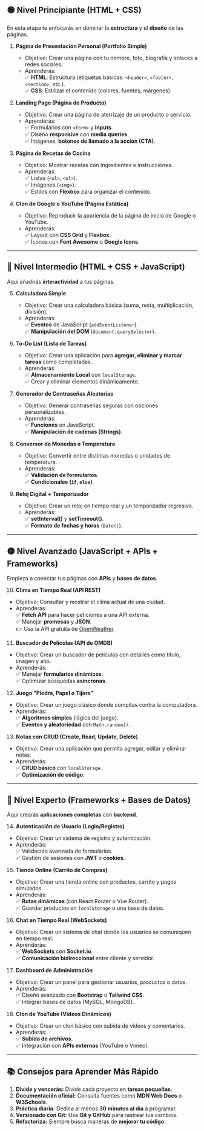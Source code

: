## 🟢 **Nivel Principiante (HTML + CSS)**

En esta etapa te enfocarás en dominar la **estructura** y el **diseño** de las páginas.

1. **Página de Presentación Personal (Portfolio Simple)**

   - Objetivo: Crear una página con tu nombre, foto, biografía y enlaces a redes sociales.
   - Aprenderás:  
     ✅ **HTML**: Estructura (etiquetas básicas: `<header>`, `<footer>`, `<section>`, etc.).  
     ✅ **CSS**: Estilizar el contenido (colores, fuentes, márgenes).

2. **Landing Page (Página de Producto)**

   - Objetivo: Crear una página de aterrizaje de un producto o servicio.
   - Aprenderás:  
     ✅ Formularios con `<form>` y **inputs**.  
     ✅ Diseño **responsive** con **media queries**.  
     ✅ Imágenes, **botones de llamado a la acción (CTA)**.

3. **Página de Recetas de Cocina**

   - Objetivo: Mostrar recetas con ingredientes e instrucciones.
   - Aprenderás:  
     ✅ Listas (`<ul>`, `<ol>`).  
     ✅ Imágenes (`<img>`).  
     ✅ Estilos con **Flexbox** para organizar el contenido.

4. **Clon de Google o YouTube (Página Estática)**
   - Objetivo: Reproducir la apariencia de la página de inicio de Google o YouTube.
   - Aprenderás:  
     ✅ Layout con **CSS Grid** y **Flexbox**.  
     ✅ Íconos con **Font Awesome** o **Google Icons**.

---

## 🔵 **Nivel Intermedio (HTML + CSS + JavaScript)**

Aquí añadirás **interactividad** a tus páginas.

5. **Calculadora Simple**

   - Objetivo: Crear una calculadora básica (suma, resta, multiplicación, división).
   - Aprenderás:  
     ✅ **Eventos** de JavaScript (`addEventListener`).  
     ✅ **Manipulación del DOM** (`document.querySelector`).

6. **To-Do List (Lista de Tareas)**

   - Objetivo: Crear una aplicación para **agregar, eliminar y marcar tareas** como completadas.
   - Aprenderás:  
     ✅ **Almacenamiento Local** con `localStorage`.  
     ✅ Crear y eliminar elementos dinámicamente.

7. **Generador de Contraseñas Aleatorias**

   - Objetivo: Generar contraseñas seguras con opciones personalizables.
   - Aprenderás:  
     ✅ **Funciones** en JavaScript.  
     ✅ **Manipulación de cadenas (Strings)**.

8. **Conversor de Monedas o Temperatura**

   - Objetivo: Convertir entre distintas monedas o unidades de temperatura.
   - Aprenderás:  
     ✅ **Validación de formularios**.  
     ✅ **Condicionales (`if`, `else`)**.

9. **Reloj Digital + Temporizador**
   - Objetivo: Crear un reloj en tiempo real y un temporizador regresivo.
   - Aprenderás:  
     ✅ **setInterval()** y **setTimeout()**.  
     ✅ **Formato de fechas y horas** (`Date()`).

---

## 🟡 **Nivel Avanzado (JavaScript + APIs + Frameworks)**

Empieza a conectar tus páginas con **APIs** y **bases de datos**.

10. **Clima en Tiempo Real (API REST)**

- Objetivo: Consultar y mostrar el clima actual de una ciudad.
- Aprenderás:  
   ✅ **Fetch API** para hacer peticiones a una API externa.  
   ✅ Manejar **promesas** y **JSON**.  
  👉 Usa la API gratuita de [OpenWeather](https://openweathermap.org/).

11. **Buscador de Películas (API de OMDB)**

- Objetivo: Crear un buscador de películas con detalles como título, imagen y año.
- Aprenderás:  
  ✅ Manejar **formularios dinámicos**.  
  ✅ Optimizar búsquedas **asíncronas**.

12. **Juego "Piedra, Papel o Tijera"**

- Objetivo: Crear un juego clásico donde compitas contra la computadora.
- Aprenderás:  
  ✅ **Algoritmos simples** (lógica del juego).  
  ✅ **Eventos y aleatoriedad** con `Math.random()`.

13. **Notas con CRUD (Create, Read, Update, Delete)**

- Objetivo: Crear una aplicación que permita agregar, editar y eliminar notas.
- Aprenderás:  
  ✅ **CRUD básico** con `localStorage`.  
  ✅ **Optimización de código**.

---

## 🔴 **Nivel Experto (Frameworks + Bases de Datos)**

Aquí crearás **aplicaciones completas** con **backend**.

14. **Autenticación de Usuario (Login/Registro)**

- Objetivo: Crear un sistema de registro y autenticación.
- Aprenderás:  
  ✅ Validación avanzada de formularios.  
  ✅ Gestión de sesiones con **JWT** o **cookies**.

15. **Tienda Online (Carrito de Compras)**

- Objetivo: Crear una tienda online con productos, carrito y pagos simulados.
- Aprenderás:  
  ✅ **Rutas dinámicas** (con React Router o Vue Router).  
  ✅ Guardar productos en `localStorage` o una base de datos.

16. **Chat en Tiempo Real (WebSockets)**

- Objetivo: Crear un sistema de chat donde los usuarios se comuniquen en tiempo real.
- Aprenderás:  
  ✅ **WebSockets** con **Socket.io**.  
  ✅ **Comunicación bidireccional** entre cliente y servidor.

17. **Dashboard de Administración**

- Objetivo: Crear un panel para gestionar usuarios, productos o datos.
- Aprenderás:  
  ✅ Diseño avanzado con **Bootstrap** o **Tailwind CSS**.  
  ✅ Integrar bases de datos (MySQL, MongoDB).

18. **Clon de YouTube (Videos Dinámicos)**

- Objetivo: Crear un clon básico con subida de videos y comentarios.
- Aprenderás:  
  ✅ **Subida de archivos**.  
  ✅ Integración con **APIs externas** (YouTube o Vimeo).

---

## 📚 **Consejos para Aprender Más Rápido**

1. **Divide y vencerás:** Divide cada proyecto en **tareas pequeñas**.
2. **Documentación oficial:** Consulta fuentes como **MDN Web Docs** o **W3Schools**.
3. **Práctica diaria:** Dedica al menos **30 minutos al día** a programar.
4. **Versionado con Git:** Usa **Git y GitHub** para rastrear tus cambios.
5. **Refactoriza:** Siempre busca maneras de **mejorar tu código**.
